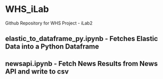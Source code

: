 # WHS_iLab
Github Repository for WHS Project - iLab2

## elastic_to_dataframe_py.ipynb - Fetches Elastic Data into a Python Dataframe  
  
## newsapi.ipynb - Fetch News Results from News API and write to csv
